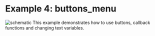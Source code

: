Example 4: buttons_menu
==================

![schematic](https://github.com/VasilKalchev/LiquidMenu/blob/master/examples/D_buttons_menu/buttons_menu.png?raw=true)
This example demonstrates how to use buttons, callback functions and changing text variables.
